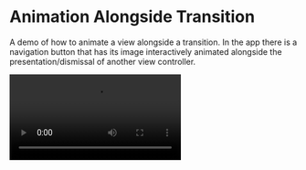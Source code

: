 # Animation Alongside Transition

A demo of how to animate a view alongside a transition. In the app there is a navigation button that has its image interactively animated alongside the presentation/dismissal of another view controller.

![](.github/demo.mp4)
